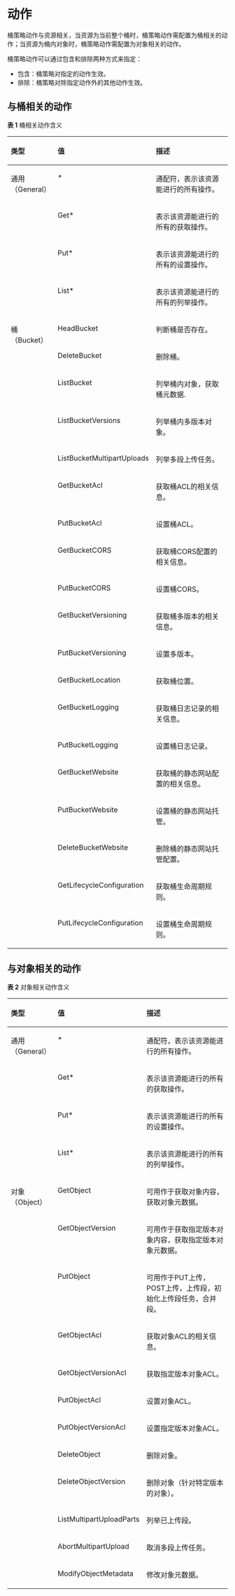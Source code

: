 # 动作<a name="obs_03_0051"></a>

桶策略动作与资源相关，当资源为当前整个桶时，桶策略动作需配置为桶相关的动作；当资源为桶内对象时，桶策略动作需配置为对象相关的动作。

桶策略动作可以通过包含和排除两种方式来指定：

-   包含：桶策略对指定的动作生效。
-   排除：桶策略对除指定动作外的其他动作生效。

## 与桶相关的动作<a name="section88267409555"></a>

**表 1**  桶相关动作含义

<a name="table920323804812"></a>
<table><thead align="left"><tr id="row2209143874812"><th class="cellrowborder" valign="top" width="16.16%" id="mcps1.2.4.1.1"><p id="p121253813485"><a name="p121253813485"></a><a name="p121253813485"></a>类型</p>
</th>
<th class="cellrowborder" valign="top" width="30.3%" id="mcps1.2.4.1.2"><p id="p121419386482"><a name="p121419386482"></a><a name="p121419386482"></a>值</p>
</th>
<th class="cellrowborder" valign="top" width="53.54%" id="mcps1.2.4.1.3"><p id="p19217123812487"><a name="p19217123812487"></a><a name="p19217123812487"></a>描述</p>
</th>
</tr>
</thead>
<tbody><tr id="row1217738114810"><td class="cellrowborder" rowspan="4" valign="top" width="16.16%" headers="mcps1.2.4.1.1 "><p id="p112208381483"><a name="p112208381483"></a><a name="p112208381483"></a>通用（General）</p>
</td>
<td class="cellrowborder" valign="top" width="30.3%" headers="mcps1.2.4.1.2 "><p id="p022283814480"><a name="p022283814480"></a><a name="p022283814480"></a>*</p>
</td>
<td class="cellrowborder" valign="top" width="53.54%" headers="mcps1.2.4.1.3 "><p id="p19225038104814"><a name="p19225038104814"></a><a name="p19225038104814"></a>通配符，表示该资源能进行的所有操作。</p>
</td>
</tr>
<tr id="row1222613385483"><td class="cellrowborder" valign="top" headers="mcps1.2.4.1.1 "><p id="p202271238114813"><a name="p202271238114813"></a><a name="p202271238114813"></a>Get*</p>
</td>
<td class="cellrowborder" valign="top" headers="mcps1.2.4.1.2 "><p id="p222812386488"><a name="p222812386488"></a><a name="p222812386488"></a>表示该资源能进行的所有的获取操作。</p>
</td>
</tr>
<tr id="row1423013874812"><td class="cellrowborder" valign="top" headers="mcps1.2.4.1.1 "><p id="p1023013844815"><a name="p1023013844815"></a><a name="p1023013844815"></a>Put*</p>
</td>
<td class="cellrowborder" valign="top" headers="mcps1.2.4.1.2 "><p id="p5232163814483"><a name="p5232163814483"></a><a name="p5232163814483"></a>表示该资源能进行的所有的设置操作。</p>
</td>
</tr>
<tr id="row223433816489"><td class="cellrowborder" valign="top" headers="mcps1.2.4.1.1 "><p id="p1023513844812"><a name="p1023513844812"></a><a name="p1023513844812"></a>List*</p>
</td>
<td class="cellrowborder" valign="top" headers="mcps1.2.4.1.2 "><p id="p1723523834818"><a name="p1723523834818"></a><a name="p1723523834818"></a>表示该资源能进行的所有的列举操作。</p>
</td>
</tr>
<tr id="row19236438174819"><td class="cellrowborder" rowspan="19" valign="top" width="16.16%" headers="mcps1.2.4.1.1 "><p id="p1423973844812"><a name="p1423973844812"></a><a name="p1423973844812"></a>桶（Bucket）</p>
</td>
<td class="cellrowborder" valign="top" width="30.3%" headers="mcps1.2.4.1.2 "><p id="p16537182819490"><a name="p16537182819490"></a><a name="p16537182819490"></a>HeadBucket</p>
</td>
<td class="cellrowborder" valign="top" width="53.54%" headers="mcps1.2.4.1.3 "><p id="p15536132812494"><a name="p15536132812494"></a><a name="p15536132812494"></a>判断桶是否存在。</p>
</td>
</tr>
<tr id="row9558182318498"><td class="cellrowborder" valign="top" headers="mcps1.2.4.1.1 "><p id="p72401338154812"><a name="p72401338154812"></a><a name="p72401338154812"></a>DeleteBucket</p>
</td>
<td class="cellrowborder" valign="top" headers="mcps1.2.4.1.2 "><p id="p8240103874817"><a name="p8240103874817"></a><a name="p8240103874817"></a>删除桶。</p>
</td>
</tr>
<tr id="row1124217389489"><td class="cellrowborder" valign="top" headers="mcps1.2.4.1.1 "><p id="p22425389484"><a name="p22425389484"></a><a name="p22425389484"></a>ListBucket</p>
</td>
<td class="cellrowborder" valign="top" headers="mcps1.2.4.1.2 "><p id="p1824533813486"><a name="p1824533813486"></a><a name="p1824533813486"></a>列举桶内对象，获取桶元数据.</p>
</td>
</tr>
<tr id="row15246183864820"><td class="cellrowborder" valign="top" headers="mcps1.2.4.1.1 "><p id="p14247538104817"><a name="p14247538104817"></a><a name="p14247538104817"></a>ListBucketVersions</p>
</td>
<td class="cellrowborder" valign="top" headers="mcps1.2.4.1.2 "><p id="p12481638184820"><a name="p12481638184820"></a><a name="p12481638184820"></a>列举桶内多版本对象。</p>
</td>
</tr>
<tr id="row725053824811"><td class="cellrowborder" valign="top" headers="mcps1.2.4.1.1 "><p id="p2250438154816"><a name="p2250438154816"></a><a name="p2250438154816"></a>ListBucketMultipartUploads</p>
</td>
<td class="cellrowborder" valign="top" headers="mcps1.2.4.1.2 "><p id="p225210385481"><a name="p225210385481"></a><a name="p225210385481"></a>列举多段上传任务。</p>
</td>
</tr>
<tr id="row52521384484"><td class="cellrowborder" valign="top" headers="mcps1.2.4.1.1 "><p id="p5255143824811"><a name="p5255143824811"></a><a name="p5255143824811"></a>GetBucketAcl</p>
</td>
<td class="cellrowborder" valign="top" headers="mcps1.2.4.1.2 "><p id="p13255138194816"><a name="p13255138194816"></a><a name="p13255138194816"></a>获取桶ACL的相关信息。</p>
</td>
</tr>
<tr id="row1225693813486"><td class="cellrowborder" valign="top" headers="mcps1.2.4.1.1 "><p id="p202580389485"><a name="p202580389485"></a><a name="p202580389485"></a>PutBucketAcl</p>
</td>
<td class="cellrowborder" valign="top" headers="mcps1.2.4.1.2 "><p id="p202595387489"><a name="p202595387489"></a><a name="p202595387489"></a>设置桶ACL。</p>
</td>
</tr>
<tr id="row1326043811489"><td class="cellrowborder" valign="top" headers="mcps1.2.4.1.1 "><p id="p4260103818485"><a name="p4260103818485"></a><a name="p4260103818485"></a>GetBucketCORS</p>
</td>
<td class="cellrowborder" valign="top" headers="mcps1.2.4.1.2 "><p id="p102638383485"><a name="p102638383485"></a><a name="p102638383485"></a>获取桶CORS配置的相关信息。</p>
</td>
</tr>
<tr id="row1526315385481"><td class="cellrowborder" valign="top" headers="mcps1.2.4.1.1 "><p id="p1726533844816"><a name="p1726533844816"></a><a name="p1726533844816"></a>PutBucketCORS</p>
</td>
<td class="cellrowborder" valign="top" headers="mcps1.2.4.1.2 "><p id="p32651738164810"><a name="p32651738164810"></a><a name="p32651738164810"></a>设置桶CORS。</p>
</td>
</tr>
<tr id="row1326903854811"><td class="cellrowborder" valign="top" headers="mcps1.2.4.1.1 "><p id="p2270738184813"><a name="p2270738184813"></a><a name="p2270738184813"></a>GetBucketVersioning</p>
</td>
<td class="cellrowborder" valign="top" headers="mcps1.2.4.1.2 "><p id="p15271103884815"><a name="p15271103884815"></a><a name="p15271103884815"></a>获取桶多版本的相关信息。</p>
</td>
</tr>
<tr id="row027243814820"><td class="cellrowborder" valign="top" headers="mcps1.2.4.1.1 "><p id="p72731138164814"><a name="p72731138164814"></a><a name="p72731138164814"></a>PutBucketVersioning</p>
</td>
<td class="cellrowborder" valign="top" headers="mcps1.2.4.1.2 "><p id="p12755383484"><a name="p12755383484"></a><a name="p12755383484"></a>设置多版本。</p>
</td>
</tr>
<tr id="row1027553817486"><td class="cellrowborder" valign="top" headers="mcps1.2.4.1.1 "><p id="p142774389487"><a name="p142774389487"></a><a name="p142774389487"></a>GetBucketLocation</p>
</td>
<td class="cellrowborder" valign="top" headers="mcps1.2.4.1.2 "><p id="p92785387488"><a name="p92785387488"></a><a name="p92785387488"></a>获取桶位置。</p>
</td>
</tr>
<tr id="row14289183815481"><td class="cellrowborder" valign="top" headers="mcps1.2.4.1.1 "><p id="p929115389484"><a name="p929115389484"></a><a name="p929115389484"></a>GetBucketLogging</p>
</td>
<td class="cellrowborder" valign="top" headers="mcps1.2.4.1.2 "><p id="p182921738164816"><a name="p182921738164816"></a><a name="p182921738164816"></a>获取桶日志记录的相关信息。</p>
</td>
</tr>
<tr id="row429333817481"><td class="cellrowborder" valign="top" headers="mcps1.2.4.1.1 "><p id="p429473816481"><a name="p429473816481"></a><a name="p429473816481"></a>PutBucketLogging</p>
</td>
<td class="cellrowborder" valign="top" headers="mcps1.2.4.1.2 "><p id="p629613387484"><a name="p629613387484"></a><a name="p629613387484"></a>设置桶日志记录。</p>
</td>
</tr>
<tr id="row13296238174819"><td class="cellrowborder" valign="top" headers="mcps1.2.4.1.1 "><p id="p182971638174815"><a name="p182971638174815"></a><a name="p182971638174815"></a>GetBucketWebsite</p>
</td>
<td class="cellrowborder" valign="top" headers="mcps1.2.4.1.2 "><p id="p62999389485"><a name="p62999389485"></a><a name="p62999389485"></a>获取桶的静态网站配置的相关信息。</p>
</td>
</tr>
<tr id="row42991381482"><td class="cellrowborder" valign="top" headers="mcps1.2.4.1.1 "><p id="p1330033864810"><a name="p1330033864810"></a><a name="p1330033864810"></a>PutBucketWebsite</p>
</td>
<td class="cellrowborder" valign="top" headers="mcps1.2.4.1.2 "><p id="p33031838144813"><a name="p33031838144813"></a><a name="p33031838144813"></a>设置桶的静态网站托管。</p>
</td>
</tr>
<tr id="row1330323818482"><td class="cellrowborder" valign="top" headers="mcps1.2.4.1.1 "><p id="p23051638114810"><a name="p23051638114810"></a><a name="p23051638114810"></a>DeleteBucketWebsite</p>
</td>
<td class="cellrowborder" valign="top" headers="mcps1.2.4.1.2 "><p id="p6307163815482"><a name="p6307163815482"></a><a name="p6307163815482"></a>删除桶的静态网站托管配置。</p>
</td>
</tr>
<tr id="row1630743844816"><td class="cellrowborder" valign="top" headers="mcps1.2.4.1.1 "><p id="p103082386484"><a name="p103082386484"></a><a name="p103082386484"></a>GetLifecycleConfiguration</p>
</td>
<td class="cellrowborder" valign="top" headers="mcps1.2.4.1.2 "><p id="p15309143817486"><a name="p15309143817486"></a><a name="p15309143817486"></a>获取桶生命周期规则。</p>
</td>
</tr>
<tr id="row1831133815482"><td class="cellrowborder" valign="top" headers="mcps1.2.4.1.1 "><p id="p331363815484"><a name="p331363815484"></a><a name="p331363815484"></a>PutLifecycleConfiguration</p>
</td>
<td class="cellrowborder" valign="top" headers="mcps1.2.4.1.2 "><p id="p1431310386487"><a name="p1431310386487"></a><a name="p1431310386487"></a>设置桶生命周期规则。</p>
</td>
</tr>
</tbody>
</table>

## 与对象相关的动作<a name="section387654045518"></a>

**表 2**  对象相关动作含义

<a name="table88791540115516"></a>
<table><thead align="left"><tr id="row25894165514"><th class="cellrowborder" valign="top" width="16.16%" id="mcps1.2.4.1.1"><p id="p8581441135518"><a name="p8581441135518"></a><a name="p8581441135518"></a>类型</p>
</th>
<th class="cellrowborder" valign="top" width="30.3%" id="mcps1.2.4.1.2"><p id="p058041135513"><a name="p058041135513"></a><a name="p058041135513"></a>值</p>
</th>
<th class="cellrowborder" valign="top" width="53.54%" id="mcps1.2.4.1.3"><p id="p145815414552"><a name="p145815414552"></a><a name="p145815414552"></a>描述</p>
</th>
</tr>
</thead>
<tbody><tr id="row155884117557"><td class="cellrowborder" rowspan="4" valign="top" width="16.16%" headers="mcps1.2.4.1.1 "><p id="p1058241195515"><a name="p1058241195515"></a><a name="p1058241195515"></a>通用（General）</p>
</td>
<td class="cellrowborder" valign="top" width="30.3%" headers="mcps1.2.4.1.2 "><p id="p45874113557"><a name="p45874113557"></a><a name="p45874113557"></a>*</p>
</td>
<td class="cellrowborder" valign="top" width="53.54%" headers="mcps1.2.4.1.3 "><p id="p758154165519"><a name="p758154165519"></a><a name="p758154165519"></a>通配符，表示该资源能进行的所有操作。</p>
</td>
</tr>
<tr id="row6580418558"><td class="cellrowborder" valign="top" headers="mcps1.2.4.1.1 "><p id="p185854185510"><a name="p185854185510"></a><a name="p185854185510"></a>Get*</p>
</td>
<td class="cellrowborder" valign="top" headers="mcps1.2.4.1.2 "><p id="p15586410554"><a name="p15586410554"></a><a name="p15586410554"></a>表示该资源能进行的所有的获取操作。</p>
</td>
</tr>
<tr id="row1158741135513"><td class="cellrowborder" valign="top" headers="mcps1.2.4.1.1 "><p id="p1258104185510"><a name="p1258104185510"></a><a name="p1258104185510"></a>Put*</p>
</td>
<td class="cellrowborder" valign="top" headers="mcps1.2.4.1.2 "><p id="p959124175513"><a name="p959124175513"></a><a name="p959124175513"></a>表示该资源能进行的所有的设置操作。</p>
</td>
</tr>
<tr id="row75994105519"><td class="cellrowborder" valign="top" headers="mcps1.2.4.1.1 "><p id="p195904175510"><a name="p195904175510"></a><a name="p195904175510"></a>List*</p>
</td>
<td class="cellrowborder" valign="top" headers="mcps1.2.4.1.2 "><p id="p859174119557"><a name="p859174119557"></a><a name="p859174119557"></a>表示该资源能进行的所有的列举操作。</p>
</td>
</tr>
<tr id="row359114115558"><td class="cellrowborder" rowspan="12" valign="top" width="16.16%" headers="mcps1.2.4.1.1 "><p id="p15591541115510"><a name="p15591541115510"></a><a name="p15591541115510"></a>对象（Object）</p>
</td>
<td class="cellrowborder" valign="top" width="30.3%" headers="mcps1.2.4.1.2 "><p id="p175913414551"><a name="p175913414551"></a><a name="p175913414551"></a>GetObject</p>
</td>
<td class="cellrowborder" valign="top" width="53.54%" headers="mcps1.2.4.1.3 "><p id="p1959641165513"><a name="p1959641165513"></a><a name="p1959641165513"></a>可用作于获取对象内容，获取对象元数据。</p>
</td>
</tr>
<tr id="row259154110554"><td class="cellrowborder" valign="top" headers="mcps1.2.4.1.1 "><p id="p9590415556"><a name="p9590415556"></a><a name="p9590415556"></a>GetObjectVersion</p>
</td>
<td class="cellrowborder" valign="top" headers="mcps1.2.4.1.2 "><p id="p195944165511"><a name="p195944165511"></a><a name="p195944165511"></a>可用作于获取指定版本对象内容，获取指定版本对象元数据。</p>
</td>
</tr>
<tr id="row1359154110552"><td class="cellrowborder" valign="top" headers="mcps1.2.4.1.1 "><p id="p25919418556"><a name="p25919418556"></a><a name="p25919418556"></a>PutObject</p>
</td>
<td class="cellrowborder" valign="top" headers="mcps1.2.4.1.2 "><p id="p146044145514"><a name="p146044145514"></a><a name="p146044145514"></a>可用作于PUT上传，POST上传，上传段，初始化上传段任务，合并段。</p>
</td>
</tr>
<tr id="row1760184113559"><td class="cellrowborder" valign="top" headers="mcps1.2.4.1.1 "><p id="p8601941145516"><a name="p8601941145516"></a><a name="p8601941145516"></a>GetObjectAcl</p>
</td>
<td class="cellrowborder" valign="top" headers="mcps1.2.4.1.2 "><p id="p2601441145512"><a name="p2601441145512"></a><a name="p2601441145512"></a>获取对象ACL的相关信息。</p>
</td>
</tr>
<tr id="row760124112553"><td class="cellrowborder" valign="top" headers="mcps1.2.4.1.1 "><p id="p156074113559"><a name="p156074113559"></a><a name="p156074113559"></a>GetObjectVersionAcl</p>
</td>
<td class="cellrowborder" valign="top" headers="mcps1.2.4.1.2 "><p id="p360144110556"><a name="p360144110556"></a><a name="p360144110556"></a>获取指定版本对象ACL。</p>
</td>
</tr>
<tr id="row860241165519"><td class="cellrowborder" valign="top" headers="mcps1.2.4.1.1 "><p id="p560164155511"><a name="p560164155511"></a><a name="p560164155511"></a>PutObjectAcl</p>
</td>
<td class="cellrowborder" valign="top" headers="mcps1.2.4.1.2 "><p id="p960144111551"><a name="p960144111551"></a><a name="p960144111551"></a>设置对象ACL。</p>
</td>
</tr>
<tr id="row4601441195516"><td class="cellrowborder" valign="top" headers="mcps1.2.4.1.1 "><p id="p06014415553"><a name="p06014415553"></a><a name="p06014415553"></a>PutObjectVersionAcl</p>
</td>
<td class="cellrowborder" valign="top" headers="mcps1.2.4.1.2 "><p id="p11602041175518"><a name="p11602041175518"></a><a name="p11602041175518"></a>设置指定版本对象ACL。</p>
</td>
</tr>
<tr id="row1760941115511"><td class="cellrowborder" valign="top" headers="mcps1.2.4.1.1 "><p id="p1960134114553"><a name="p1960134114553"></a><a name="p1960134114553"></a>DeleteObject</p>
</td>
<td class="cellrowborder" valign="top" headers="mcps1.2.4.1.2 "><p id="p06018412554"><a name="p06018412554"></a><a name="p06018412554"></a>删除对象。</p>
</td>
</tr>
<tr id="row961154113550"><td class="cellrowborder" valign="top" headers="mcps1.2.4.1.1 "><p id="p1661154175517"><a name="p1661154175517"></a><a name="p1661154175517"></a>DeleteObjectVersion</p>
</td>
<td class="cellrowborder" valign="top" headers="mcps1.2.4.1.2 "><p id="p176111415555"><a name="p176111415555"></a><a name="p176111415555"></a>删除对象（针对特定版本的对象）。</p>
</td>
</tr>
<tr id="row14611141175514"><td class="cellrowborder" valign="top" headers="mcps1.2.4.1.1 "><p id="p46144185515"><a name="p46144185515"></a><a name="p46144185515"></a>ListMultipartUploadParts</p>
</td>
<td class="cellrowborder" valign="top" headers="mcps1.2.4.1.2 "><p id="p061541175517"><a name="p061541175517"></a><a name="p061541175517"></a>列举已上传段。</p>
</td>
</tr>
<tr id="row186115410551"><td class="cellrowborder" valign="top" headers="mcps1.2.4.1.1 "><p id="p76164135517"><a name="p76164135517"></a><a name="p76164135517"></a>AbortMultipartUpload</p>
</td>
<td class="cellrowborder" valign="top" headers="mcps1.2.4.1.2 "><p id="p1861641145510"><a name="p1861641145510"></a><a name="p1861641145510"></a>取消多段上传任务。</p>
</td>
</tr>
<tr id="row9604141617271"><td class="cellrowborder" valign="top" headers="mcps1.2.4.1.1 "><p id="p186041016122710"><a name="p186041016122710"></a><a name="p186041016122710"></a>ModifyObjectMetadata</p>
</td>
<td class="cellrowborder" valign="top" headers="mcps1.2.4.1.2 "><p id="p19604171612710"><a name="p19604171612710"></a><a name="p19604171612710"></a>修改对象元数据。</p>
</td>
</tr>
</tbody>
</table>

